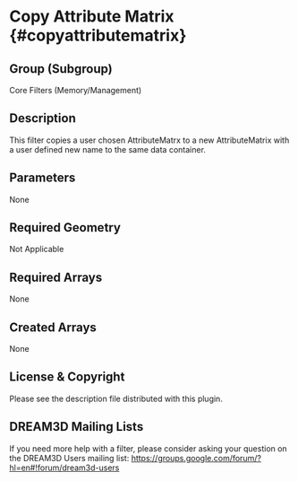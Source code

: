 Copy Attribute Matrix {#copyattributematrix}
==============================

## Group (Subgroup) ##
Core Filters (Memory/Management)

## Description ##
This filter copies a user chosen AttributeMatrx to a new AttributeMatrix with a user defined new name to the same data container.

## Parameters ##
None

## Required Geometry ##
Not Applicable

## Required Arrays ##
None

## Created Arrays ##
None

## License & Copyright ##

Please see the description file distributed with this plugin.

## DREAM3D Mailing Lists ##

If you need more help with a filter, please consider asking your question on the DREAM3D Users mailing list:
https://groups.google.com/forum/?hl=en#!forum/dream3d-users


